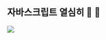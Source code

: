 ## 자바스크립트 열심히  🧽 🫧 

<img src="https://github.com/tkyung05/javascript-cleaning/assets/105103712/1433b638-2bbd-48f4-805f-5fe269eba347" />
